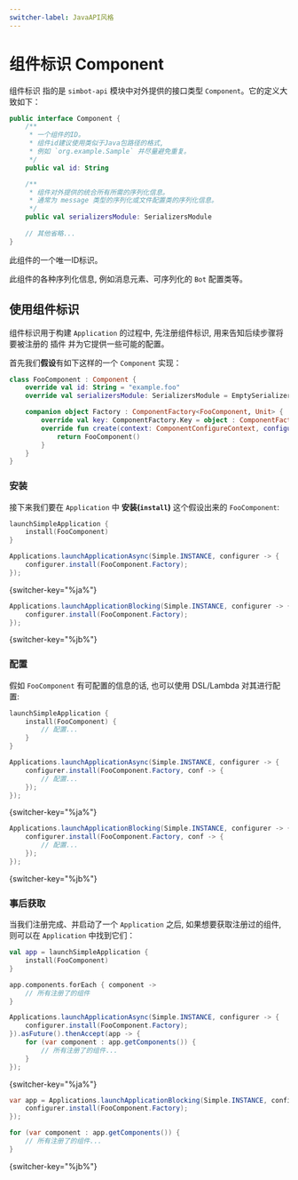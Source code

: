 ```yaml
---
switcher-label: JavaAPI风格
---
```


# 组件标识 Component

<tooltip term="组件标识">组件标识</tooltip> 
指的是 `simbot-api` 模块中对外提供的接口类型 `Component`。它的定义大致如下：

```Kotlin
public interface Component {
    /**
     * 一个组件的ID。
     * 组件id建议使用类似于Java包路径的格式, 
     * 例如 `org.example.Sample` 并尽量避免重复。
     */
    public val id: String

    /**
     * 组件对外提供的统合所有所需的序列化信息。
     * 通常为 message 类型的序列化或文件配置类的序列化信息。
     */
    public val serializersModule: SerializersModule
    
    // 其他省略...
}
```

<deflist>
<def title="id">

此组件的一个唯一ID标识。

</def>
<def title="serializersModule">

此组件的各种序列化信息, 例如消息元素、可序列化的 `Bot` 配置类等。

</def>
</deflist>

## 使用组件标识

组件标识用于构建 `Application` 的过程中, 先注册组件标识, 用来告知后续步骤将要被注册的
<tooltip term="插件">插件</tooltip>
并为它提供一些可能的配置。

首先我们**假设**有如下这样的一个 `Component` 实现：

```Kotlin
class FooComponent : Component {
    override val id: String = "example.foo"
    override val serializersModule: SerializersModule = EmptySerializersModule()

    companion object Factory : ComponentFactory<FooComponent, Unit> {
        override val key: ComponentFactory.Key = object : ComponentFactory.Key {}
        override fun create(context: ComponentConfigureContext, configurer: ConfigurerFunction<Unit>): FooComponent {
            return FooComponent()
        }
    }
}
```

### 安装

接下来我们要在 `Application` 中 **安装(`install`)** 这个假设出来的 `FooComponent`: 

<tabs group="code">
<tab title="Kotlin" group-key="Kotlin">

```Kotlin
launchSimpleApplication {
    install(FooComponent)
}
```

</tab>
<tab title="Java" group-key="Java">

```Java
Applications.launchApplicationAsync(Simple.INSTANCE, configurer -> {
    configurer.install(FooComponent.Factory);
});
```
{switcher-key="%ja%"}

```Java
Applications.launchApplicationBlocking(Simple.INSTANCE, configurer -> {
    configurer.install(FooComponent.Factory);
});
```
{switcher-key="%jb%"}

</tab>
</tabs>

### 配置

假如 `FooComponent` 有可配置的信息的话, 也可以使用 DSL/Lambda 对其进行配置:

<tabs group="code">
<tab title="Kotlin" group-key="Kotlin">

```Kotlin
launchSimpleApplication {
    install(FooComponent) {
        // 配置...
    }
}
```

</tab>
<tab title="Java" group-key="Java">

```Java
Applications.launchApplicationAsync(Simple.INSTANCE, configurer -> {
    configurer.install(FooComponent.Factory, conf -> {
        // 配置...
    });
});
```
{switcher-key="%ja%"}

```Java
Applications.launchApplicationBlocking(Simple.INSTANCE, configurer -> {
    configurer.install(FooComponent.Factory, conf -> {
        // 配置...
    });
});
```
{switcher-key="%jb%"}

</tab>
</tabs>

### 事后获取

当我们注册完成、并启动了一个 `Application` 之后, 如果想要获取注册过的组件, 则可以在 `Application` 
中找到它们：

<tabs group="code">
<tab title="Kotlin" group-key="Kotlin">

```Kotlin
val app = launchSimpleApplication {
    install(FooComponent)
}

app.components.forEach { component ->
    // 所有注册了的组件
}
```

</tab>
<tab title="Java" group-key="Java">

```Java
Applications.launchApplicationAsync(Simple.INSTANCE, configurer -> {
    configurer.install(FooComponent.Factory);
}).asFuture().thenAccept(app -> {
    for (var component : app.getComponents()) {
        // 所有注册了的组件...
    }
});
```
{switcher-key="%ja%"}

```Java
var app = Applications.launchApplicationBlocking(Simple.INSTANCE, configurer -> {
    configurer.install(FooComponent.Factory);
});

for (var component : app.getComponents()) {
    // 所有注册了的组件...
}
```
{switcher-key="%jb%"}

</tab>
</tabs>




